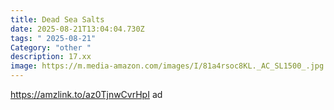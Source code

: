 ```yaml
---
title: Dead Sea Salts
date: 2025-08-21T13:04:04.730Z
tags: " 2025-08-21"
Category: "other "
description: 17.xx
image: https://m.media-amazon.com/images/I/81a4rsoc8KL._AC_SL1500_.jpg
---
```

https://amzlink.to/az0TjnwCvrHpI ad